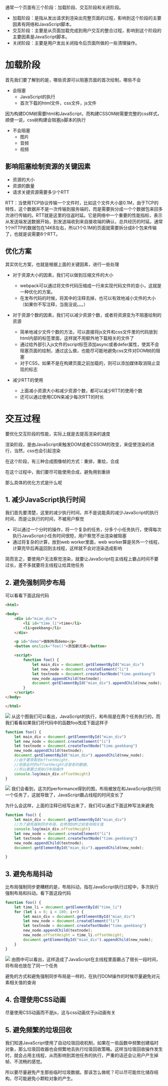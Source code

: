 通常一个页面有三个阶段：加载阶段、交互阶段和关闭阶段。

* 加载阶段：是指从发出请求到渲染出完整页面的过程，影响到这个阶段的主要因素有网络和JavaScript脚本。
* 交互阶段：主要是从页面加载完成到用户交互的整合过程，影响到这个阶段的主要因素是JavaScript脚本。
* 关闭阶段：主要是用户发出关闭指令后页面所做的一些清理操作。

# 加载阶段
首先我们要了解到的是，哪些资源可以阻塞页面的首次绘制，哪些不会
* 会阻塞
    * JavaScript的执行
    * 首次下载的html文件，css文件，js文件  

因为构建DOM树需要html和JavaScript，而构建CSSOM树需要完整的css样式，顺便一说，css树构建会阻塞js脚本的执行  
* 不会阻塞
    * 图片
    * 音频
    * 视频

## 影响阻塞绘制资源的关键因素
* 资源的大小
* 资源的数量
* 请求关键资源需要多少个RTT

RTT：当使用TCP协议传输一个文件时，比如这个文件大小是0.1M，由于TCP的特性，这个数据并不是一次传输到服务端的，而是需要拆分成一个个数据包来回多次进行传输的。RTT就是这里的往返时延。它是网络中一个重要的性能指标，表示从发送端发送数据开始，到发送端收到来自接收端的确认，总共经历的时延。通常1个HTTP的数据包在14KB左右，所以1个0.1M的页面就需要拆分成8个包来传输了，也就是说需要8个RTT。

## 优化方案
其实优化方案，也就是根据上面的关键因素，进行一些处理

* 对于资源大小的因素，我们可以做到压缩文件的大小
    * webpack可以通过将文件代码压缩成一行来实现代码文件的变小，这就是一种优化的方案。
    * 在发布代码的时候，将其中的注释去掉，也可以有效地减小文件的大小（如果你不写注释，当我没说。。。）

* 对于资源个数的因素，我们可以减少资源个数，或者将资源变为不阻塞绘制的资源
    * 简单地减少文件个数的方法，可以直接将js文件和css文件里的代码放到html内部的标签里面，这样就不用额外地下载相关的文件了
    * 通过给外部引入js文件的script标签添加async或者defer属性，使其不会阻塞页面的绘制，通过这么做，也能尽可能地避免css文件对DOM树的阻塞
    * 对于CSS，如果不是在构建页面之前加载的，则可以添加媒体取消阻止显现的标志

* 减少RTT的使用
    * 上面减小资源大小和减少资源个数，都可以减少RTT的使用个数
    * 还可以通过使用CDN来减少每次RTT的时长

# 交互过程
要优化交互阶段的性能，实际上就是去提高渲染的速度

渲染阶段，是由JavaScript来触发DOM或者CSSOM的改变，来促使渲染的进行，当然，css也会引起渲染

在这个阶段，有三种合成图像帧的方式：重排，重绘，合成

在这个过程中，我们要尽可能使用合成，避免用到重排

那么具体的优化方式是什么呢
## 1. 减少JavaScript执行时间
我们首先要清楚，这里的减少执行时间，并不是说能真的减少JavaScript的执行时间，而是让执行的时间，不被用户察觉

* 可以通过一个分时的操作，将一个复杂的任务，分多个小任务执行，使得每次执行JavaScript小任务时间很短，用户察觉不出渲染被阻塞
* 通过将复杂的计算，放到web worker里面，web worker算是另外一个线程，计算完毕后再返回到主线程，这样就不会对渲染造成影响

简而言之，要使用户无法察觉渲染，就要让JavaScript在主线程上霸占时间不要过长，差不多就要将主线程让给其他任务

## 2. 避免强制同步布局
可以看看下面这段代码
```html
<html>

<body>
    <div id="mian_div">
        <li id="time_li">time</li>
        <li>geekbang</li>
    </div>

    <p id="demo">强制布局demo</p>
    <button onclick="foo()">添加新元素</button>

    <script>
        function foo() {
            let main_div = document.getElementById("mian_div")
            let new_node = document.createElement("li")
            let textnode = document.createTextNode("time.geekbang")
            new_node.appendChild(textnode);
            document.getElementById("mian_div").appendChild(new_node);
        }
    </script>
</body>

</html>
```

![](https://user-gold-cdn.xitu.io/2020/4/2/1713afad223dfcdf?w=1282&h=389&f=png&s=121390)
从这个图我们可以看出，JavaScript的执行，和布局是在两个任务执行的，而我们看看如果我们将代码中的函数foo改成下面这样子
```javascript
function foo() {
    let main_div = document.getElementById("mian_div")
    let new_node = document.createElement("li")
    let textnode = document.createTextNode("time.geekbang")
    new_node.appendChild(textnode);
    document.getElementById("mian_div").appendChild(new_node);
    //由于要获取到offsetHeight，
    //但是此时的offsetHeight还是老的数据，
    //所以需要立即执行布局操作
    console.log(main_div.offsetHeight)
}
```
![](https://user-gold-cdn.xitu.io/2020/4/2/1713afc5323b18fa?w=1203&h=441&f=png&s=120091)
我们会看到，这次的performance得到的图，布局被放在和JavaScript执行同一个任务了，这就导致了，JavaScript霸占线程的时间变长了  

为什么会这样，上面的注释已经写出来了，我们可以通过下面这种写法来避免  
```javascript
function foo() {
    let main_div = document.getElementById("mian_div")
    //为了避免强制同步布局，在修改DOM之前查询相关值
    console.log(main_div.offsetHeight)
    let new_node = document.createElement("li")
    let textnode = document.createTextNode("time.geekbang")
    new_node.appendChild(textnode);
    document.getElementById("mian_div").appendChild(new_node);
    
}
```

## 3. 避免布局抖动
比布局强制同步更糟糕的是，布局抖动，指在JavaScript执行过程中，多次执行强制布局和抖动。看下面这段代码
```javascript
function foo() {
    let time_li = document.getElementById("time_li")
    for (let i = 0; i < 100; i++) {
        let main_div = document.getElementById("mian_div")
        let new_node = document.createElement("li")
        let textnode = document.createTextNode("time.geekbang")
        new_node.appendChild(textnode);
        new_node.offsetHeight = time_li.offsetHeight;
        document.getElementById("mian_div").appendChild(new_node);
    }
}
```
![](https://user-gold-cdn.xitu.io/2020/4/2/1713b01c201ace6c?w=1264&h=525&f=png&s=151220)
由图中可以看出，这样造成了JavaScript在主线程里面霸占了很长一段时间，将布局也放在了同一个任务

避免的方式和避免强制同步布局是一样的，在执行DOM操作的时候尽量避免对元素相关值的查询

## 4. 合理使用CSS动画
尽量使用CSS动画而不是js，这与css动画优于js动画有关

## 5. 避免频繁的垃圾回收
我们知道JavaScript使用了自动垃圾回收机制，如果在一些函数中频繁创建临时对象，那么垃圾回收器也会频繁地去执行垃圾回收策略。这样当垃圾回收操作发生时，就会占用主线程，从而影响到其他任务的执行，严重的话还会让用户产生掉帧、不流畅的感觉。

所以要尽量避免产生那些临时垃圾数据。那该怎么做呢？可以尽可能优化储存结构，尽可能避免小颗粒对象的产生。